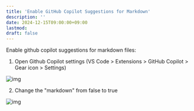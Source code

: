 ```yaml
---
title: 'Enable GitHub Copilot Suggestions for Markdown'
description: ''
date: 2024-12-15T09:00:00+09:00
lastmod: 
draft: false
---
```


Enable github copilot suggestions for markdown files:

1. Open Github Copilot settings (VS Code > Extensions > GitHub Copilot > Gear icon > Settings)

![img](https://img.tsuji.tech/github-copilot-markdown-0.jpg)

2. Change the "markdown" from false to true

![img](https://img.tsuji.tech/github-copilot-markdown-1.jpg)
